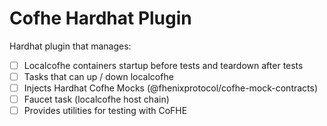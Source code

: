 # Cofhe Hardhat Plugin

Hardhat plugin that manages:

- [ ] Localcofhe containers startup before tests and teardown after tests
- [ ] Tasks that can up / down localcofhe
- [ ] Injects Hardhat Cofhe Mocks (@fhenixprotocol/cofhe-mock-contracts)
- [ ] Faucet task (localcofhe host chain)
- [ ] Provides utilities for testing with CoFHE
